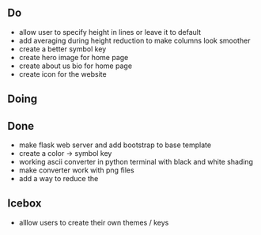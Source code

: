 ## Do
* allow user to specify height in lines or leave it to default
* add averaging during height reduction to make columns look smoother
* create a better symbol key
* create hero image for home page
* create about us bio for home page
* create icon for the website

## Doing



## Done
* make flask web server and add bootstrap to base template
* create a color -> symbol key
* working ascii converter in python terminal with black and white shading
* make converter work with png files
* add a way to reduce the 

## Icebox
* alllow users to create their own themes / keys